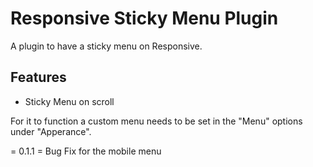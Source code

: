 # Responsive Sticky Menu Plugin

A plugin to have a sticky menu on Responsive.

## Features

* Sticky Menu on scroll

For it to function a custom menu needs to be set in the "Menu" options under "Apperance".

= 0.1.1 = Bug Fix for the mobile menu